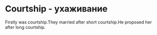 # Courtship - ухаживание

Firstly was courtship.They married after short courtship.He proposed her after long courtship.
